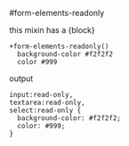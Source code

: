 #form-elements-readonly

this mixin has a {block}

```
+form-elements-readonly()
  background-color #f2f2f2
  color #999
```

output

```
input:read-only,
textarea:read-only,
select:read-only {
  background-color: #f2f2f2;
  color: #999;
}
```
